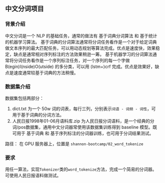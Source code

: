 ## 中文分词项目

### 背景介绍
中文分词是一个 NLP 的基础任务，通常的做法有 基于词典分词算法 和 基于统计的机器学习算法。
基于词典的分词算法通常将分词任务看作是一个对于给定词典做文本序列的最大匹配任务，可以用动态规划等算法完成。优点是速度快，效果稳定，缺点是通常相对序列标注的方法效果稍逊一筹。
基于机器学习的分词算法通常将分词任务看作是一个序列标注任务，对一个序列的每一个字做 B(egin)I(nside)O(utside) 的多分类，可以用 (lstm+)crf 完成。优点是效果好，缺点是速度通常较基于词典的方法稍慢。


### 数据集介绍
数据集包括两部分：
1. dict.txt 为一个 50w 词的词表，每行三列，分别表示`词语 - 词频 - 词性`，可用于基于词典的分词方法。
2. 人民日报1998年01-06月语料库.zip 为人民日报分词语料，是一个经典的分词/pos数据集，通用中文分词器常使用该数据集训练得到 baseline 模型。既可用于 基于词典 和 基于序列标注的分词器训练，也可用于分词结果测试。

路径： 在 GPU 服务器上，位置是 `shannon-bootcamp/02_word_tokenize`

### 要求
用任一算法，实现`Tokenizer`类的`word_tokenize`方法，完成一个简易的分词器。可使用人民日报语料做测试。
